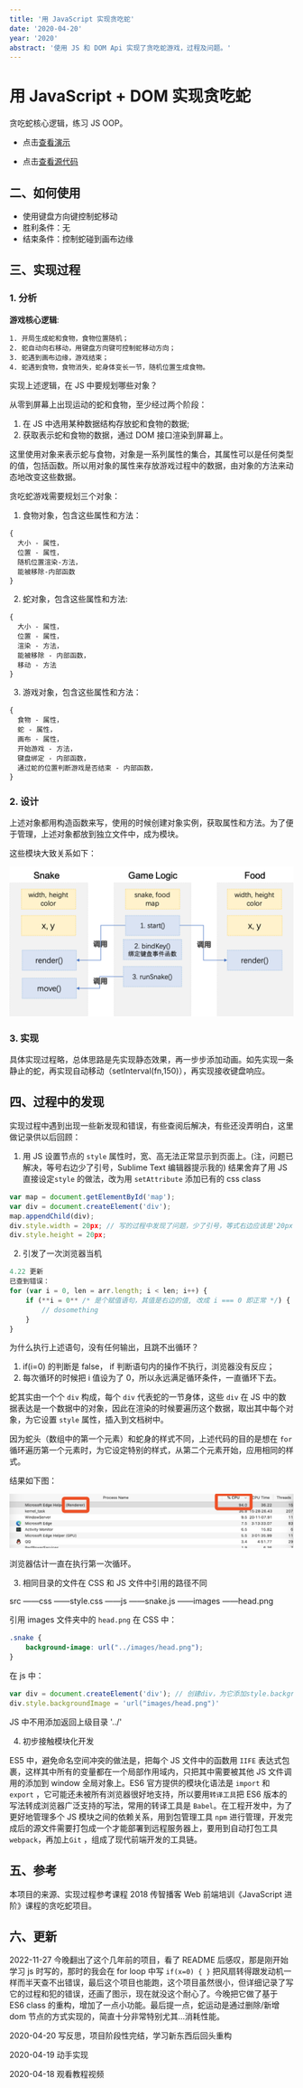 ```yaml
---
title: '用 JavaScript 实现贪吃蛇'
date: '2020-04-20'
year: '2020'
abstract: '使用 JS 和 DOM Api 实现了贪吃蛇游戏，过程及问题。'
---
```


# 用 JavaScript + DOM 实现贪吃蛇

贪吃蛇核心逻辑，练习 JS OOP。

- 点击[查看演示](https://greedy-snake.netlify.app/)

- 点击[查看源代码](https://github.com/went2/greedy-snake)

## 二、如何使用

- 使用键盘方向键控制蛇移动
- 胜利条件：无
- 结束条件：控制蛇碰到画布边缘

## 三、实现过程

### 1. 分析

**游戏核心逻辑**:

	1. 开局生成蛇和食物，食物位置随机；
	2. 蛇自动向右移动，用键盘方向键可控制蛇移动方向；
	3. 蛇遇到画布边缘，游戏结束；
	4. 蛇遇到食物，食物消失，蛇身体变长一节，随机位置生成食物。

实现上述逻辑，在 JS 中要规划哪些对象？

从零到屏幕上出现运动的蛇和食物，至少经过两个阶段：
1. 在 JS 中选用某种数据结构存放蛇和食物的数据;
2. 获取表示蛇和食物的数据，通过 DOM 接口渲染到屏幕上。

这里使用对象来表示蛇与食物，对象是一系列属性的集合，其属性可以是任何类型的值，包括函数。所以用对象的属性来存放游戏过程中的数据，由对象的方法来动态地改变这些数据。

贪吃蛇游戏需要规划三个对象：

1. 食物对象，包含这些属性和方法：

```
{
  大小 - 属性，
  位置 - 属性，
  随机位置渲染-方法，
  能被移除-内部函数
}
```

2. 蛇对象，包含这些属性和方法:

```
{
  大小 - 属性，
  位置 - 属性，
  渲染 - 方法，
  能被移除 - 内部函数，
  移动 - 方法
}
```

3. 游戏对象，包含这些属性和方法：

```
{
  食物 - 属性，
  蛇 - 属性，
  画布 - 属性，
  开始游戏 - 方法，
  键盘绑定 - 内部函数，
  通过蛇的位置判断游戏是否结束 - 内部函数，
}
```

### 2. 设计

上述对象都用构造函数来写，使用的时候创建对象实例，获取属性和方法。为了便于管理，上述对象都放到独立文件中，成为模块。

这些模块大致关系如下：

![模块关系图](https://raw.githubusercontent.com/went2/greedy-snake/master/images/modules_of_greedysnake.png)

### 3. 实现

具体实现过程略，总体思路是先实现静态效果，再一步步添加动画。如先实现一条静止的蛇，再实现自动移动（setInterval(fn,150)），再实现接收键盘响应。

## 四、过程中的发现

实现过程中遇到出现一些新发现和错误，有些查阅后解决，有些还没弄明白，这里做记录供以后回顾：

1. 用 JS 设置节点的 `style` 属性时，宽、高无法正常显示到页面上。(注，问题已解决，等号右边少了引号，Sublime Text 编辑器提示我的)
结果舍弃了用 JS 直接设定`style` 的做法，改为用 `setAttribute` 添加已有的 css class

```javascript
var map = document.getElementById('map'); 
var div = document.createElement('div'); 
map.appendChild(div);
div.style.width = 20px; // 写的过程中发现了问题，少了引号，等式右边应该是'20px'
div.style.height = 20px; 
```

2. 引发了一次浏览器当机

```js
4.22 更新
已查到错误：
for (var i = 0, len = arr.length; i < len; i++) {
	if (**i = 0** /* 是个赋值语句，其值是右边的值, 改成 i === 0 即正常 */) { //
		// dosomething
	}
}
```

为什么执行上述语句，没有任何输出，且跳不出循环？

1. if(i=0) 的判断是 false， if 判断语句内的操作不执行，浏览器没有反应；
2. 每次循环的时候把 i 值设为了 0，所以永远满足循环条件，一直循环下去。

蛇其实由一个个 `div` 构成，每个 `div` 代表蛇的一节身体，这些 `div` 在 JS 中的数据表达是一个数据中的对象，因此在渲染的时候要遍历这个数据，取出其中每个对象，为它设置 `style` 属性，插入到文档树中。

因为蛇头（数组中的第一个元素）和蛇身的样式不同，上述代码的目的是想在 `for` 循环遍历第一个元素时，为它设定特别的样式，从第二个元素开始，应用相同的样式。

结果如下图：

![几秒后，风扇吹得跟发动机似得](https://raw.githubusercontent.com/went2/greedy-snake/master/images/rendering_forever.jpg)

浏览器估计一直在执行第一次循环。

3. 相同目录的文件在 CSS 和 JS 文件中引用的路径不同

src
  ——css
  	——style.css
  ——js
  	——snake.js
  ——images
  	——head.png

引用 images 文件夹中的 `head.png`
在 CSS 中：
```css
.snake {
	background-image: url("../images/head.png");
}
```

在 js 中：

```js
var div = document.createElement('div'); // 创建div，为它添加style.backgroundImage
div.style.backgroundImage = 'url("images/head.png")'
```
JS 中不用添加返回上级目录 '../'

4. 初步接触模块化开发

ES5 中，避免命名空间冲突的做法是，把每个 JS 文件中的函数用 `IIFE` 表达式包裹，这样其中所有的变量都在一个局部作用域内，只把其中需要被其他 JS 文件调用的添加到 window 全局对象上。ES6 官方提供的模块化语法是 `import` 和 `export` ，它可能还未被所有浏览器很好地支持，所以要用`转译工具`把 ES6 版本的写法转成浏览器广泛支持的写法，常用的转译工具是 `Babel`。在工程开发中，为了更好地管理多个 JS 模块之间的依赖关系，用到包管理工具 `npm` 进行管理，开发完成后的源文件需要打包成一个才能部署到远程服务器上，要用到自动打包工具 `webpack`，再加上`Git` ，组成了现代前端开发的工具链。

## 五、参考

本项目的来源、实现过程参考课程 2018 传智播客 Web 前端培训《JavaScript 进阶》课程的贪吃蛇项目。

## 六、更新

2022-11-27 今晚翻出了这个几年前的项目，看了 README 后感叹，那是刚开始学习 js 时写的，那时的我会在 for loop 中写 `if(x=0) { }` 把风扇转得跟发动机一样而半天查不出错误，最后这个项目也能跑，这个项目虽然很小，但详细记录了写它的过程和犯的错误，还画了图示，现在就没这个耐心了。今晚把它做了基于 ES6 class 的重构，增加了一点小功能。最后提一点，蛇运动是通过删除/新增 dom 节点的方式实现的，简直十分非常特别尤其...消耗性能。

2020-04-20 写反思，项目阶段性完结，学习新东西后回头重构

2020-04-19 动手实现

2020-04-18 观看教程视频